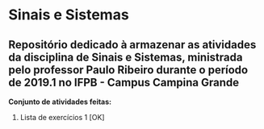 # Sinais e Sistemas

## Repositório dedicado à armazenar as atividades da disciplina de Sinais e Sistemas, ministrada pelo professor Paulo Ribeiro durante o período de 2019.1 no IFPB - Campus Campina Grande

**Conjunto de atividades feitas:**

1. Lista de exercícios 1 [OK]